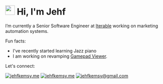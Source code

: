 <h1 align="left"><a href="https://www.gautamkrishnar.com/"><img src="https://media.giphy.com/media/mF5rNBU4JgvvOgcQAb/giphy.gif" width="30"></a> Hi, I'm Jehf </h1>

I’m currently a Senior Software Engineer at [Iterable](https://iterable.com/) working on marketing automation systems.

Fun facts:

- I've recently started learning Jazz piano
- I am working on revamping [Gamepad Viewer](https://github.com/GamepadViewer).

Let's connect:

<p>
<a href="https://jehfkemsy.me"><img src="https://img.shields.io/badge/-jehfkemsy.me-539bf5?style=flat-square&amp;labelColor=539bf5&amp;logo=Google-Chrome&amp;logoColor=white&amp;link=https://jehfkemsy.me" alt="jehfkemsy.me"></a>
<a href="https://www.linkedin.com/in/jehfkemsy/"><img src="https://img.shields.io/badge/-jehfkemsy-539bf5?style=flat-square&amp;labelColor=539bf5&amp;logo=Linkedin&amp;logoColor=white&amp;link=https://www.linkedin.com/in/jehfkemsy/" alt="jehfkemsy.me"></a>
<a href="mailto:jehfkemsy@gmail.com"><img src="https://img.shields.io/badge/-jehfkemsy-539bf5?style=flat-square&amp;labelColor=539bf5&amp;logo=Gmail&amp;logoColor=white&amp;link=mailto:jehfkemsy@gmail.com" alt="jehfkemsy@gmail.com"></a>
 </p>

